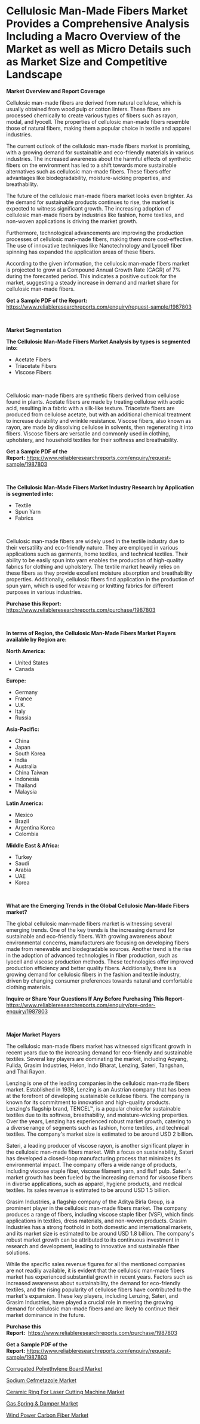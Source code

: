 <p><h1>Cellulosic Man-Made Fibers Market Provides a Comprehensive Analysis Including a Macro Overview of the Market as well as Micro Details such as Market Size and Competitive Landscape</h1></p><p><strong>Market Overview and Report Coverage</strong></p>
<p><p>Cellulosic man-made fibers are derived from natural cellulose, which is usually obtained from wood pulp or cotton linters. These fibers are processed chemically to create various types of fibers such as rayon, modal, and lyocell. The properties of cellulosic man-made fibers resemble those of natural fibers, making them a popular choice in textile and apparel industries.</p><p>The current outlook of the cellulosic man-made fibers market is promising, with a growing demand for sustainable and eco-friendly materials in various industries. The increased awareness about the harmful effects of synthetic fibers on the environment has led to a shift towards more sustainable alternatives such as cellulosic man-made fibers. These fibers offer advantages like biodegradability, moisture-wicking properties, and breathability.</p><p>The future of the cellulosic man-made fibers market looks even brighter. As the demand for sustainable products continues to rise, the market is expected to witness significant growth. The increasing adoption of cellulosic man-made fibers by industries like fashion, home textiles, and non-woven applications is driving the market growth.</p><p>Furthermore, technological advancements are improving the production processes of cellulosic man-made fibers, making them more cost-effective. The use of innovative techniques like Nanotechnology and Lyocell fiber spinning has expanded the application areas of these fibers.</p><p>According to the given information, the cellulosic man-made fibers market is projected to grow at a Compound Annual Growth Rate (CAGR) of 7% during the forecasted period. This indicates a positive outlook for the market, suggesting a steady increase in demand and market share for cellulosic man-made fibers.</p></p>
<p><strong>Get a Sample PDF of the Report:</strong> <a href="https://www.reliableresearchreports.com/enquiry/request-sample/1987803">https://www.reliableresearchreports.com/enquiry/request-sample/1987803</a></p>
<p>&nbsp;</p>
<p><strong>Market Segmentation</strong></p>
<p><strong>The Cellulosic Man-Made Fibers Market Analysis by types is segmented into:</strong></p>
<p><ul><li>Acetate Fibers</li><li>Triacetate Fibers</li><li>Viscose Fibers</li></ul></p>
<p>&nbsp;</p>
<p><p>Cellulosic man-made fibers are synthetic fibers derived from cellulose found in plants. Acetate fibers are made by treating cellulose with acetic acid, resulting in a fabric with a silk-like texture. Triacetate fibers are produced from cellulose acetate, but with an additional chemical treatment to increase durability and wrinkle resistance. Viscose fibers, also known as rayon, are made by dissolving cellulose in solvents, then regenerating it into fibers. Viscose fibers are versatile and commonly used in clothing, upholstery, and household textiles for their softness and breathability.</p></p>
<p><strong>Get a Sample PDF of the Report:</strong>&nbsp;<a href="https://www.reliableresearchreports.com/enquiry/request-sample/1987803">https://www.reliableresearchreports.com/enquiry/request-sample/1987803</a></p>
<p>&nbsp;</p>
<p><strong>The Cellulosic Man-Made Fibers Market Industry Research by Application is segmented into:</strong></p>
<p><ul><li>Textile</li><li>Spun Yarn</li><li>Fabrics</li></ul></p>
<p>&nbsp;</p>
<p><p>Cellulosic man-made fibers are widely used in the textile industry due to their versatility and eco-friendly nature. They are employed in various applications such as garments, home textiles, and technical textiles. Their ability to be easily spun into yarn enables the production of high-quality fabrics for clothing and upholstery. The textile market heavily relies on these fibers as they provide excellent moisture absorption and breathability properties. Additionally, cellulosic fibers find application in the production of spun yarn, which is used for weaving or knitting fabrics for different purposes in various industries.</p></p>
<p><strong>Purchase this Report:</strong>&nbsp; <a href="https://www.reliableresearchreports.com/purchase/1987803">https://www.reliableresearchreports.com/purchase/1987803</a></p>
<p>&nbsp;</p>
<p><strong>In terms of Region, the Cellulosic Man-Made Fibers Market Players available by Region are:</strong></p>
<p>
    <p> <strong> North America: </strong>
        <ul>
            <li>United States</li>
            <li>Canada</li>
        </ul>
        </p> 
    <p> <strong> Europe: </strong>
        <ul>
            <li>Germany</li>
            <li>France</li>
            <li>U.K.</li>
            <li>Italy</li>
            <li>Russia</li>
        </ul>
        </p> 
    <p> <strong> Asia-Pacific: </strong>
        <ul>
            <li>China</li>
            <li>Japan</li>
            <li>South Korea</li>
            <li>India</li>
            <li>Australia</li>
            <li>China Taiwan</li>
            <li>Indonesia</li>
            <li>Thailand</li>
            <li>Malaysia</li>
        </ul>
        </p> 
    <p> <strong> Latin America: </strong>
        <ul>
            <li>Mexico</li>
            <li>Brazil</li>
            <li>Argentina Korea</li>
            <li>Colombia</li>
        </ul>
        </p> 
    <p> <strong> Middle East & Africa: </strong>
        <ul>
            <li>Turkey</li>
            <li>Saudi</li>
            <li>Arabia</li>
            <li>UAE</li>
            <li>Korea</li>
        </ul>
    </p>
    </p>
<p>&nbsp;</p>
<p><strong>What are the Emerging Trends in the Global Cellulosic Man-Made Fibers market?</strong></p>
<p><p>The global cellulosic man-made fibers market is witnessing several emerging trends. One of the key trends is the increasing demand for sustainable and eco-friendly fibers. With growing awareness about environmental concerns, manufacturers are focusing on developing fibers made from renewable and biodegradable sources. Another trend is the rise in the adoption of advanced technologies in fiber production, such as lyocell and viscose production methods. These technologies offer improved production efficiency and better quality fibers. Additionally, there is a growing demand for cellulosic fibers in the fashion and textile industry, driven by changing consumer preferences towards natural and comfortable clothing materials.</p></p>
<p><strong>Inquire or Share Your Questions If Any Before Purchasing This Report</strong>- <a href="https://www.reliableresearchreports.com/enquiry/pre-order-enquiry/1987803">https://www.reliableresearchreports.com/enquiry/pre-order-enquiry/1987803</a></p>
<p>&nbsp;</p>
<p><strong>Major Market Players</strong></p>
<p><p>The cellulosic man-made fibers market has witnessed significant growth in recent years due to the increasing demand for eco-friendly and sustainable textiles. Several key players are dominating the market, including Aoyang, Fulida, Grasim Industries, Helon, Indo Bharat, Lenzing, Sateri, Tangshan, and Thai Rayon. </p><p>Lenzing is one of the leading companies in the cellulosic man-made fibers market. Established in 1938, Lenzing is an Austrian company that has been at the forefront of developing sustainable cellulose fibers. The company is known for its commitment to innovation and high-quality products. Lenzing's flagship brand, TENCEL™, is a popular choice for sustainable textiles due to its softness, breathability, and moisture-wicking properties. Over the years, Lenzing has experienced robust market growth, catering to a diverse range of segments such as fashion, home textiles, and technical textiles. The company's market size is estimated to be around USD 2 billion.</p><p>Sateri, a leading producer of viscose rayon, is another significant player in the cellulosic man-made fibers market. With a focus on sustainability, Sateri has developed a closed-loop manufacturing process that minimizes its environmental impact. The company offers a wide range of products, including viscose staple fiber, viscose filament yarn, and fluff pulp. Sateri's market growth has been fueled by the increasing demand for viscose fibers in diverse applications, such as apparel, hygiene products, and medical textiles. Its sales revenue is estimated to be around USD 1.5 billion.</p><p>Grasim Industries, a flagship company of the Aditya Birla Group, is a prominent player in the cellulosic man-made fibers market. The company produces a range of fibers, including viscose staple fiber (VSF), which finds applications in textiles, dress materials, and non-woven products. Grasim Industries has a strong foothold in both domestic and international markets, and its market size is estimated to be around USD 1.8 billion. The company's robust market growth can be attributed to its continuous investment in research and development, leading to innovative and sustainable fiber solutions.</p><p>While the specific sales revenue figures for all the mentioned companies are not readily available, it is evident that the cellulosic man-made fibers market has experienced substantial growth in recent years. Factors such as increased awareness about sustainability, the demand for eco-friendly textiles, and the rising popularity of cellulose fibers have contributed to the market's expansion. These key players, including Lenzing, Sateri, and Grasim Industries, have played a crucial role in meeting the growing demand for cellulosic man-made fibers and are likely to continue their market dominance in the future.</p></p>
<p><strong>Purchase this Report:</strong>&nbsp;&nbsp;<a href="https://www.reliableresearchreports.com/purchase/1987803">https://www.reliableresearchreports.com/purchase/1987803</a></p>
<p></p>
<p><strong>Get a Sample PDF of the Report:</strong>&nbsp;<a href="https://www.reliableresearchreports.com/enquiry/request-sample/1987803">https://www.reliableresearchreports.com/enquiry/request-sample/1987803</a></p>
<p><p><a href="https://github.com/lilstefpacute/Market-Research-Report-List-2/blob/main/corrugated-polyethylene-board-market.md">Corrugated Polyethylene Board Market</a></p><p><a href="https://github.com/santosh758595/Market-Research-Report-List-2/blob/main/sodium-cefmetazole-market.md">Sodium Cefmetazole Market</a></p><p><a href="https://github.com/Chiragrp26/Market-Research-Report-List-2/blob/main/ceramic-ring-for-laser-cutting-machine-market.md">Ceramic Ring For Laser Cutting Machine Market</a></p><p><a href="https://github.com/AKSHATREPORTPRIME/Market-Research-Report-List-2/blob/main/gas-spring-damper-market.md">Gas Spring & Damper Market</a></p><p><a href="https://github.com/Chiragrp25/Market-Research-Report-List-2/blob/main/wind-power-carbon-fiber-market.md">Wind Power Carbon Fiber Market</a></p></p>